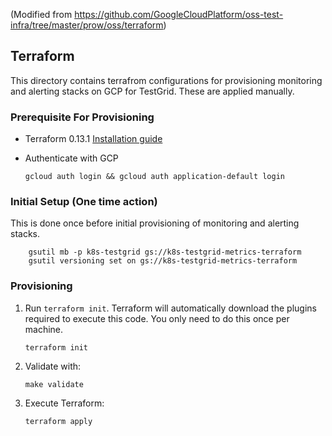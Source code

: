 (Modified from https://github.com/GoogleCloudPlatform/oss-test-infra/tree/master/prow/oss/terraform)

## Terraform

This directory contains terrafrom configurations for provisioning monitoring and alerting stacks on GCP for TestGrid. These are applied manually.

### Prerequisite For Provisioning

-   Terraform 0.13.1
    [Installation guide](https://www.terraform.io/downloads.html)

-   Authenticate with GCP

    ```shell
    gcloud auth login && gcloud auth application-default login
    ```

### Initial Setup (One time action)

This is done once before initial provisioning of monitoring and alerting stacks.

```shell
    gsutil mb -p k8s-testgrid gs://k8s-testgrid-metrics-terraform
    gsutil versioning set on gs://k8s-testgrid-metrics-terraform
```

### Provisioning

1.  Run `terraform init`. Terraform will automatically download the plugins
    required to execute this code. You only need to do this once per machine.

    ```shell
    terraform init
    ```

1.  Validate with:

    ```shell
    make validate
    ```

1.  Execute Terraform:

    ```shell
    terraform apply
    ```
